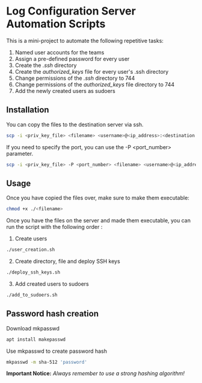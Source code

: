 # Log Configuration Server Automation Scripts

This is a mini-project to automate the following repetitive tasks:

1. Named user accounts for the teams
2. Assign a pre-defined password for every user
3. Create the _.ssh_ directory
4. Create the _authorized_keys_ file for every user's .ssh directory
5. Change permissions of the _.ssh_ directory to 744
6. Change permissions of the _authorized_keys_ file directory to 744
7. Add the newly created users as sudoers

## Installation

You can copy the files to the destination server via ssh.

```bash
scp -i <priv_key_file> <filename> <username>@<ip_address>:<destination directory>
```
If you need to specify the port, you can use the -P <port_number> parameter.

```bash
scp -i <priv_key_file> -P <port_number> <filename> <username>@<ip_address>:<destination directory>
```

## Usage

Once you have copied the files over, make sure to make them executable:

```bash
chmod +x ./<filename>
```
Once you have the files on the server and made them executable, you can run the script with the following order :
1. Create users
```bash
./user_creation.sh
```
2. Create directory, file and deploy SSH keys
```bash
./deploy_ssh_keys.sh
```
3. Add created users to sudoers
```bash
./add_to_sudoers.sh
```

## Password hash creation

Download mkpasswd
```bash
apt install makepasswd
```
Use mkpasswd to create password hash
```bash
mkpasswd -m sha-512 'password'
```
**Important Notice:** _Always remember to use a strong hashing algorithm!_

